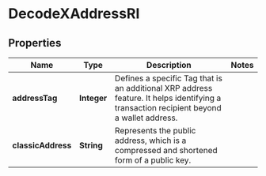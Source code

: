 

# DecodeXAddressRI


## Properties

| Name | Type | Description | Notes |
|------------ | ------------- | ------------- | -------------|
|**addressTag** | **Integer** | Defines a specific Tag that is an additional XRP address feature. It helps identifying a transaction recipient beyond a wallet address. |  |
|**classicAddress** | **String** | Represents the public address, which is a compressed and shortened form of a public key. |  |



